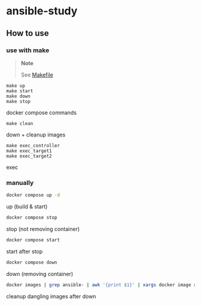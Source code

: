 # ansible-study

## How to use

### use with make

> **Note**
>
> See [Makefile](Makefile)

```
make up
make start
make down
make stop
```
docker compose commands

```
make clean
```
down + cleanup images

```
make exec_controller
make exec_target1
make exec_target2
```
exec

### manually

```sh
docker compose up -d
```
up (build & start)

```sh
docker compose stop
```
stop (not removing container)

```sh
docker compose start
```
start after stop

```sh
docker compose down
```
down (removing container)

```sh
docker images | grep ansible- | awk '{print $1}' | xargs docker image rm
```
cleanup dangling images after down
